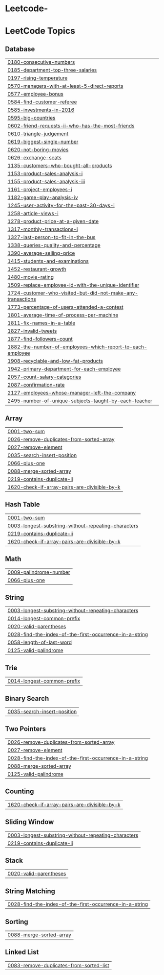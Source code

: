 # Leetcode-
<!---LeetCode Topics Start-->
# LeetCode Topics
## Database
|  |
| ------- |
| [0180-consecutive-numbers](https://github.com/Venumurala91/Leetcode-/tree/master/0180-consecutive-numbers) |
| [0185-department-top-three-salaries](https://github.com/Venumurala91/Leetcode-/tree/master/0185-department-top-three-salaries) |
| [0197-rising-temperature](https://github.com/Venumurala91/Leetcode-/tree/master/0197-rising-temperature) |
| [0570-managers-with-at-least-5-direct-reports](https://github.com/Venumurala91/Leetcode-/tree/master/0570-managers-with-at-least-5-direct-reports) |
| [0577-employee-bonus](https://github.com/Venumurala91/Leetcode-/tree/master/0577-employee-bonus) |
| [0584-find-customer-referee](https://github.com/Venumurala91/Leetcode-/tree/master/0584-find-customer-referee) |
| [0585-investments-in-2016](https://github.com/Venumurala91/Leetcode-/tree/master/0585-investments-in-2016) |
| [0595-big-countries](https://github.com/Venumurala91/Leetcode-/tree/master/0595-big-countries) |
| [0602-friend-requests-ii-who-has-the-most-friends](https://github.com/Venumurala91/Leetcode-/tree/master/0602-friend-requests-ii-who-has-the-most-friends) |
| [0610-triangle-judgement](https://github.com/Venumurala91/Leetcode-/tree/master/0610-triangle-judgement) |
| [0619-biggest-single-number](https://github.com/Venumurala91/Leetcode-/tree/master/0619-biggest-single-number) |
| [0620-not-boring-movies](https://github.com/Venumurala91/Leetcode-/tree/master/0620-not-boring-movies) |
| [0626-exchange-seats](https://github.com/Venumurala91/Leetcode-/tree/master/0626-exchange-seats) |
| [1135-customers-who-bought-all-products](https://github.com/Venumurala91/Leetcode-/tree/master/1135-customers-who-bought-all-products) |
| [1153-product-sales-analysis-i](https://github.com/Venumurala91/Leetcode-/tree/master/1153-product-sales-analysis-i) |
| [1155-product-sales-analysis-iii](https://github.com/Venumurala91/Leetcode-/tree/master/1155-product-sales-analysis-iii) |
| [1161-project-employees-i](https://github.com/Venumurala91/Leetcode-/tree/master/1161-project-employees-i) |
| [1182-game-play-analysis-iv](https://github.com/Venumurala91/Leetcode-/tree/master/1182-game-play-analysis-iv) |
| [1245-user-activity-for-the-past-30-days-i](https://github.com/Venumurala91/Leetcode-/tree/master/1245-user-activity-for-the-past-30-days-i) |
| [1258-article-views-i](https://github.com/Venumurala91/Leetcode-/tree/master/1258-article-views-i) |
| [1278-product-price-at-a-given-date](https://github.com/Venumurala91/Leetcode-/tree/master/1278-product-price-at-a-given-date) |
| [1317-monthly-transactions-i](https://github.com/Venumurala91/Leetcode-/tree/master/1317-monthly-transactions-i) |
| [1327-last-person-to-fit-in-the-bus](https://github.com/Venumurala91/Leetcode-/tree/master/1327-last-person-to-fit-in-the-bus) |
| [1338-queries-quality-and-percentage](https://github.com/Venumurala91/Leetcode-/tree/master/1338-queries-quality-and-percentage) |
| [1390-average-selling-price](https://github.com/Venumurala91/Leetcode-/tree/master/1390-average-selling-price) |
| [1415-students-and-examinations](https://github.com/Venumurala91/Leetcode-/tree/master/1415-students-and-examinations) |
| [1452-restaurant-growth](https://github.com/Venumurala91/Leetcode-/tree/master/1452-restaurant-growth) |
| [1480-movie-rating](https://github.com/Venumurala91/Leetcode-/tree/master/1480-movie-rating) |
| [1509-replace-employee-id-with-the-unique-identifier](https://github.com/Venumurala91/Leetcode-/tree/master/1509-replace-employee-id-with-the-unique-identifier) |
| [1724-customer-who-visited-but-did-not-make-any-transactions](https://github.com/Venumurala91/Leetcode-/tree/master/1724-customer-who-visited-but-did-not-make-any-transactions) |
| [1773-percentage-of-users-attended-a-contest](https://github.com/Venumurala91/Leetcode-/tree/master/1773-percentage-of-users-attended-a-contest) |
| [1801-average-time-of-process-per-machine](https://github.com/Venumurala91/Leetcode-/tree/master/1801-average-time-of-process-per-machine) |
| [1811-fix-names-in-a-table](https://github.com/Venumurala91/Leetcode-/tree/master/1811-fix-names-in-a-table) |
| [1827-invalid-tweets](https://github.com/Venumurala91/Leetcode-/tree/master/1827-invalid-tweets) |
| [1877-find-followers-count](https://github.com/Venumurala91/Leetcode-/tree/master/1877-find-followers-count) |
| [1882-the-number-of-employees-which-report-to-each-employee](https://github.com/Venumurala91/Leetcode-/tree/master/1882-the-number-of-employees-which-report-to-each-employee) |
| [1908-recyclable-and-low-fat-products](https://github.com/Venumurala91/Leetcode-/tree/master/1908-recyclable-and-low-fat-products) |
| [1942-primary-department-for-each-employee](https://github.com/Venumurala91/Leetcode-/tree/master/1942-primary-department-for-each-employee) |
| [2057-count-salary-categories](https://github.com/Venumurala91/Leetcode-/tree/master/2057-count-salary-categories) |
| [2087-confirmation-rate](https://github.com/Venumurala91/Leetcode-/tree/master/2087-confirmation-rate) |
| [2127-employees-whose-manager-left-the-company](https://github.com/Venumurala91/Leetcode-/tree/master/2127-employees-whose-manager-left-the-company) |
| [2495-number-of-unique-subjects-taught-by-each-teacher](https://github.com/Venumurala91/Leetcode-/tree/master/2495-number-of-unique-subjects-taught-by-each-teacher) |
## Array
|  |
| ------- |
| [0001-two-sum](https://github.com/Venumurala91/Leetcode-/tree/master/0001-two-sum) |
| [0026-remove-duplicates-from-sorted-array](https://github.com/Venumurala91/Leetcode-/tree/master/0026-remove-duplicates-from-sorted-array) |
| [0027-remove-element](https://github.com/Venumurala91/Leetcode-/tree/master/0027-remove-element) |
| [0035-search-insert-position](https://github.com/Venumurala91/Leetcode-/tree/master/0035-search-insert-position) |
| [0066-plus-one](https://github.com/Venumurala91/Leetcode-/tree/master/0066-plus-one) |
| [0088-merge-sorted-array](https://github.com/Venumurala91/Leetcode-/tree/master/0088-merge-sorted-array) |
| [0219-contains-duplicate-ii](https://github.com/Venumurala91/Leetcode-/tree/master/0219-contains-duplicate-ii) |
| [1620-check-if-array-pairs-are-divisible-by-k](https://github.com/Venumurala91/Leetcode-/tree/master/1620-check-if-array-pairs-are-divisible-by-k) |
## Hash Table
|  |
| ------- |
| [0001-two-sum](https://github.com/Venumurala91/Leetcode-/tree/master/0001-two-sum) |
| [0003-longest-substring-without-repeating-characters](https://github.com/Venumurala91/Leetcode-/tree/master/0003-longest-substring-without-repeating-characters) |
| [0219-contains-duplicate-ii](https://github.com/Venumurala91/Leetcode-/tree/master/0219-contains-duplicate-ii) |
| [1620-check-if-array-pairs-are-divisible-by-k](https://github.com/Venumurala91/Leetcode-/tree/master/1620-check-if-array-pairs-are-divisible-by-k) |
## Math
|  |
| ------- |
| [0009-palindrome-number](https://github.com/Venumurala91/Leetcode-/tree/master/0009-palindrome-number) |
| [0066-plus-one](https://github.com/Venumurala91/Leetcode-/tree/master/0066-plus-one) |
## String
|  |
| ------- |
| [0003-longest-substring-without-repeating-characters](https://github.com/Venumurala91/Leetcode-/tree/master/0003-longest-substring-without-repeating-characters) |
| [0014-longest-common-prefix](https://github.com/Venumurala91/Leetcode-/tree/master/0014-longest-common-prefix) |
| [0020-valid-parentheses](https://github.com/Venumurala91/Leetcode-/tree/master/0020-valid-parentheses) |
| [0028-find-the-index-of-the-first-occurrence-in-a-string](https://github.com/Venumurala91/Leetcode-/tree/master/0028-find-the-index-of-the-first-occurrence-in-a-string) |
| [0058-length-of-last-word](https://github.com/Venumurala91/Leetcode-/tree/master/0058-length-of-last-word) |
| [0125-valid-palindrome](https://github.com/Venumurala91/Leetcode-/tree/master/0125-valid-palindrome) |
## Trie
|  |
| ------- |
| [0014-longest-common-prefix](https://github.com/Venumurala91/Leetcode-/tree/master/0014-longest-common-prefix) |
## Binary Search
|  |
| ------- |
| [0035-search-insert-position](https://github.com/Venumurala91/Leetcode-/tree/master/0035-search-insert-position) |
## Two Pointers
|  |
| ------- |
| [0026-remove-duplicates-from-sorted-array](https://github.com/Venumurala91/Leetcode-/tree/master/0026-remove-duplicates-from-sorted-array) |
| [0027-remove-element](https://github.com/Venumurala91/Leetcode-/tree/master/0027-remove-element) |
| [0028-find-the-index-of-the-first-occurrence-in-a-string](https://github.com/Venumurala91/Leetcode-/tree/master/0028-find-the-index-of-the-first-occurrence-in-a-string) |
| [0088-merge-sorted-array](https://github.com/Venumurala91/Leetcode-/tree/master/0088-merge-sorted-array) |
| [0125-valid-palindrome](https://github.com/Venumurala91/Leetcode-/tree/master/0125-valid-palindrome) |
## Counting
|  |
| ------- |
| [1620-check-if-array-pairs-are-divisible-by-k](https://github.com/Venumurala91/Leetcode-/tree/master/1620-check-if-array-pairs-are-divisible-by-k) |
## Sliding Window
|  |
| ------- |
| [0003-longest-substring-without-repeating-characters](https://github.com/Venumurala91/Leetcode-/tree/master/0003-longest-substring-without-repeating-characters) |
| [0219-contains-duplicate-ii](https://github.com/Venumurala91/Leetcode-/tree/master/0219-contains-duplicate-ii) |
## Stack
|  |
| ------- |
| [0020-valid-parentheses](https://github.com/Venumurala91/Leetcode-/tree/master/0020-valid-parentheses) |
## String Matching
|  |
| ------- |
| [0028-find-the-index-of-the-first-occurrence-in-a-string](https://github.com/Venumurala91/Leetcode-/tree/master/0028-find-the-index-of-the-first-occurrence-in-a-string) |
## Sorting
|  |
| ------- |
| [0088-merge-sorted-array](https://github.com/Venumurala91/Leetcode-/tree/master/0088-merge-sorted-array) |
## Linked List
|  |
| ------- |
| [0083-remove-duplicates-from-sorted-list](https://github.com/Venumurala91/Leetcode-/tree/master/0083-remove-duplicates-from-sorted-list) |
<!---LeetCode Topics End-->